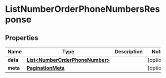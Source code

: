 

# ListNumberOrderPhoneNumbersResponse


## Properties

Name | Type | Description | Notes
------------ | ------------- | ------------- | -------------
**data** | [**List&lt;NumberOrderPhoneNumber&gt;**](NumberOrderPhoneNumber.md) |  |  [optional]
**meta** | [**PaginationMeta**](PaginationMeta.md) |  |  [optional]



